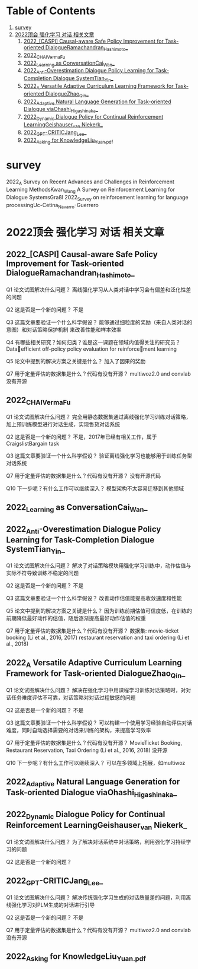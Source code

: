 
# Table of Contents

1.  [survey](#orgcd7cb17)
2.  [2022顶会 强化学习 对话 相关文章](#orgbc3f9a5)
    1.  [2022\_[CASPI] Causal-aware Safe Policy Improvement for Task-oriented DialogueRamachandran<sub>Hashimoto</sub>\_](#orgb793c5d)
    2.  [2022<sub>CHAIVerma</sub><sub>Fu</sub>](#orga76516b)
    3.  [2022<sub>Learning</sub> as ConversationCai<sub>Wan</sub>\_](#orgbb9c95c)
    4.  [2022<sub>Anti</sub>-Overestimation Dialogue Policy Learning for Task-Completion Dialogue SystemTian<sub>Yin</sub>\_](#org563a115)
    5.  [2022<sub>A</sub> Versatile Adaptive Curriculum Learning Framework for Task-oriented DialogueZhao<sub>Qin</sub>\_](#orgf5cfe08)
    6.  [2022<sub>Adaptive</sub> Natural Language Generation for Task-oriented Dialogue viaOhashi<sub>Higashinaka</sub>\_](#orgbe370b7)
    7.  [2022<sub>Dynamic</sub> Dialogue Policy for Continual Reinforcement LearningGeishauser<sub>van</sub> Niekerk\_](#orgbf4ccf2)
    8.  [2022<sub>GPT</sub>-CRITICJang<sub>Lee</sub>\_](#org56c538a)
    9.  [2022<sub>Asking</sub> for KnowledgeLiu<sub>Yuan</sub><sub>.pdf</sub>](#org9a5c647)



<a id="orgcd7cb17"></a>

# survey

2022<sub>A</sub> Survey on Recent Advances and Challenges in Reinforcement Learning MethodsKwan<sub>Wang</sub>
A Survey on Reinforcement Learning for Dialogue SystemsGraßl
2022<sub>Survey</sub> on reinforcement learning for language processingUc-Cetina<sub>Navarro</sub>-Guerrero


<a id="orgbc3f9a5"></a>

# 2022顶会 强化学习 对话 相关文章


<a id="orgb793c5d"></a>

## 2022\_[CASPI] Causal-aware Safe Policy Improvement for Task-oriented DialogueRamachandran<sub>Hashimoto</sub>\_

Q1 论文试图解决什么问题？
离线强化学习从人类对话中学习会有偏差和泛化性差的问题

Q2 这是否是一个新的问题？
不是

Q3 这篇文章要验证一个什么科学假设？
能够通过细粒度的奖励（来自人类对话的意图）和对话策略保护机制 来改善性能和样本效率

Q4 有哪些相关研究？如何归类？谁是这一课题在领域内值得关注的研究员？
 Dataefficient off-policy policy evaluation for reinforcement learning

Q5 论文中提到的解决方案之关键是什么？
加入了因果的奖励

Q7 用于定量评估的数据集是什么？代码有没有开源？
multiwoz2.0 and convlab
没有开源


<a id="orga76516b"></a>

## 2022<sub>CHAIVerma</sub><sub>Fu</sub>

Q1 论文试图解决什么问题？
完全用静态数据集通过离线强化学习训练对话策略，加上预训练模型进行对话生成，实现售货对话系统

Q2 这是否是一个新的问题？
不是，2017年已经有相关工作，属于 CraigslistBargain task

Q3 这篇文章要验证一个什么科学假设？
验证离线强化学习也能够用于训练任务型对话系统

Q7 用于定量评估的数据集是什么？代码有没有开源？
没有开源代码

Q10 下一步呢？有什么工作可以继续深入？
模型架构不太容易迁移到其他领域


<a id="orgbb9c95c"></a>

## 2022<sub>Learning</sub> as ConversationCai<sub>Wan</sub>\_


<a id="org563a115"></a>

## 2022<sub>Anti</sub>-Overestimation Dialogue Policy Learning for Task-Completion Dialogue SystemTian<sub>Yin</sub>\_

Q1 论文试图解决什么问题？
解决了对话策略模块用强化学习训练中，动作估值与实际不符导致训练不稳定的问题

Q2 这是否是一个新的问题？
不是

Q3 这篇文章要验证一个什么科学假设？
改善动作估值能提高收敛速度和性能

Q5 论文中提到的解决方案之关键是什么？
因为训练前期估值可信度低，在训练的前期降低最好动作的估值，随后逐渐提高最好动作估值的权重

Q7 用于定量评估的数据集是什么？代码有没有开源？
数据集:
movie-ticket booking (Li et al., 2016, 2017)
 restaurant reservation and taxi ordering (Li et al., 2018)


<a id="orgf5cfe08"></a>

## 2022<sub>A</sub> Versatile Adaptive Curriculum Learning Framework for Task-oriented DialogueZhao<sub>Qin</sub>\_

Q1 论文试图解决什么问题？
解决在强化学习中用课程学习训练对话策略时，对对话任务难度评估不可靠，对话策略对对话过程敏感的问题

Q2 这是否是一个新的问题？
不是

Q3 这篇文章要验证一个什么科学假设？
可以构建一个使用学习经验自动评估对话难度，同时自动选择需要的对话来训练的架构，来提高学习效率

Q7 用于定量评估的数据集是什么？代码有没有开源？
 MovieTicket Booking, Restaurant Reservation, Taxi Ordering (Li et al., 2016, 2018)
 没开源

Q10 下一步呢？有什么工作可以继续深入？
可以在多领域上拓展，如multiwoz


<a id="orgbe370b7"></a>

## 2022<sub>Adaptive</sub> Natural Language Generation for Task-oriented Dialogue viaOhashi<sub>Higashinaka</sub>\_


<a id="orgbf4ccf2"></a>

## 2022<sub>Dynamic</sub> Dialogue Policy for Continual Reinforcement LearningGeishauser<sub>van</sub> Niekerk\_

Q1 论文试图解决什么问题？
为了解决对话系统中对话策略，利用强化学习持续学习的问题

Q2 这是否是一个新的问题？


<a id="org56c538a"></a>

## 2022<sub>GPT</sub>-CRITICJang<sub>Lee</sub>\_

Q1 论文试图解决什么问题？
解决传统强化学习生成的对话质量差的问题，利用离线强化学习对PLM生成的对话进行引导

Q2 这是否是一个新的问题？
不是

Q7 用于定量评估的数据集是什么？代码有没有开源？
multiwoz2.0 and convlab
没有开源


<a id="org9a5c647"></a>

## 2022<sub>Asking</sub> for KnowledgeLiu<sub>Yuan</sub><sub>.pdf</sub>

